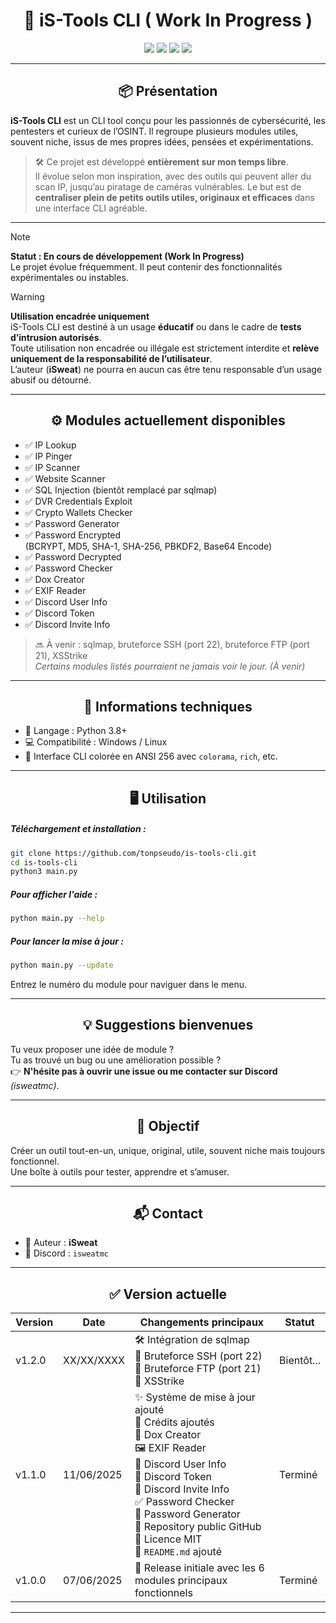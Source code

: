 <h1 align="center">
  🚀 iS-Tools CLI ( Work In Progress )
</h1>

<p align="center">
  <img src="https://img.shields.io/badge/version-1.0.0-blue.svg" />
  <img src="https://img.shields.io/badge/status-WIP-orange.svg" />
  <img src="https://img.shields.io/badge/python-3.8%2B-blue.svg" />
  <img src="https://img.shields.io/badge/platform-Windows%20%7C%20Linux-lightgrey.svg" />
</p>

---

<h2 align="center">📦 Présentation</h2>

**iS-Tools CLI** est un CLI tool conçu pour les passionnés de cybersécurité, les pentesters et curieux de l’OSINT. Il regroupe plusieurs modules utiles, souvent niche, issus de mes propres idées, pensées et expérimentations.

> 🛠️ Ce projet est développé **entièrement sur mon temps libre**.  
> Il évolue selon mon inspiration, avec des outils qui peuvent aller du scan IP, jusqu’au piratage de caméras vulnérables.
> Le but est de **centraliser plein de petits outils utiles, originaux et efficaces** dans une interface CLI agréable.

---

>[!NOTE]
> **Statut : En cours de développement (Work In Progress)**  
> Le projet évolue fréquemment. Il peut contenir des fonctionnalités expérimentales ou instables.

>[!WARNING]
> **Utilisation encadrée uniquement**  
> iS-Tools CLI est destiné à un usage **éducatif** ou dans le cadre de **tests d’intrusion autorisés**.  
> Toute utilisation non encadrée ou illégale est strictement interdite et **relève uniquement de la responsabilité de l’utilisateur**.  
> L’auteur (**iSweat**) ne pourra en aucun cas être tenu responsable d’un usage abusif ou détourné.

---

<h2 align="center">⚙️ Modules actuellement disponibles</h2>

- ✅ IP Lookup  
- ✅ IP Pinger  
- ✅ IP Scanner  
- ✅ Website Scanner  
- ✅ SQL Injection (bientôt remplacé par sqlmap)  
- ✅ DVR Credentials Exploit  
- ✅ Crypto Wallets Checker  
- ✅ Password Generator  
- ✅ Password Encrypted  
  (BCRYPT, MD5, SHA-1, SHA-256, PBKDF2, Base64 Encode)  
- ✅ Password Decrypted  
- ✅ Password Checker  
- ✅ Dox Creator  
- ✅ EXIF Reader  
- ✅ Discord User Info  
- ✅ Discord Token  
- ✅ Discord Invite Info  

> 🔜 À venir : sqlmap, bruteforce SSH (port 22), bruteforce FTP (port 21), XSStrike  
> *Certains modules listés pourraient ne jamais voir le jour. (À venir)*


---

<h2 align="center">🧰 Informations techniques</h2>

- 📁 Langage : Python 3.8+
- 💻 Compatibilité : Windows / Linux
- 🎨 Interface CLI colorée en ANSI 256 avec `colorama`, `rich`, etc.  

---

<h2 align="center">🖥️ Utilisation</h2>

##### Téléchargement et installation :
```bash
git clone https://github.com/tonpseudo/is-tools-cli.git
cd is-tools-cli
python3 main.py
```

##### Pour afficher l'aide :
```bash
python main.py --help
```

##### Pour lancer la mise à jour :
```bash
python main.py --update
```

Entrez le numéro du module pour naviguer dans le menu.

---

<h2 align="center">💡 Suggestions bienvenues</h2>

Tu veux proposer une idée de module ?  
Tu as trouvé un bug ou une amélioration possible ?  
👉 **N'hésite pas à ouvrir une issue ou me contacter sur Discord** *(isweatmc)*.

---

<h2 align="center">🎯 Objectif</h2>

Créer un outil tout-en-un, unique, original, utile, souvent niche mais toujours fonctionnel.  
Une boîte à outils pour tester, apprendre et s’amuser.

---

<h2 align="center">📬 Contact</h2>

- 👤 Auteur : **iSweat**
- 💬 Discord : `isweatmc`

---

<h2 align="center">✅ Version actuelle</h2>

| Version | Date       | Changements principaux                                                                                                  | Statut    |
|---------|------------|------------------------------------------------------------------------------------------------------------------------|-----------|
| v1.2.0  | XX/XX/XXXX | 🛠️ Intégration de sqlmap<br>🔑 Bruteforce SSH (port 22)<br>🔑 Bruteforce FTP (port 21)<br>🔗 XSStrike                     | Bientôt...|
| v1.1.0  | 11/06/2025 | ✨ Système de mise à jour ajouté<br>🙌 Crédits ajoutés<br>📂 Dox Creator<br>🖼️ EXIF Reader<br>👤 Discord User Info<br>🔑 Discord Token<br>🔗 Discord Invite Info<br>✅ Password Checker<br>🔐 Password Generator<br>🚀 Repository public GitHub<br>📜 Licence MIT<br>📝 `README.md` ajouté | Terminé   |
| v1.0.0  | 07/06/2025 | 🚀 Release initiale avec les 6 modules principaux fonctionnels                                                           | Terminé   |


---
